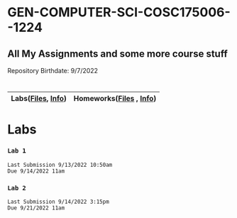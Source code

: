 # GEN-COMPUTER-SCI-COSC175006--1224
## All My Assignments and some more course stuff
Repository Birthdate: 9/7/2022


#
| Labs([Files](https://github.com/Bab-exe/GEN-COMPUTER-SCI-COSC175006--1224/tree/Assignments/Labs), [Info](https://github.com/Bab-exe/GEN-COMPUTER-SCI-COSC175006--1224#labs)) | Homeworks([Files](https://github.com/Bab-exe/GEN-COMPUTER-SCI-COSC175006--1224/tree/Assignments/Homeworks) , [Info](link)) 
| - | - |


# Labs
### `Lab 1`
    Last Submission 9/13/2022 10:50am
    Due 9/14/2022 11am
 ### `Lab 2`
    Last Submission 9/14/2022 3:15pm
    Due 9/21/2022 11am



